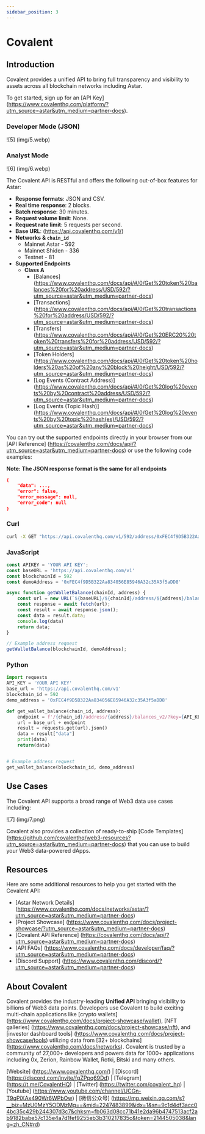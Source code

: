 ```yaml
---
sidebar_position: 3
---
```


# Covalent

[Covalent]: https://www.covalenthq.com/?utm_source=astar&utm_medium=partner-docs

## Introduction

Covalent​ provides a unified API to bring full transparency and visibility to assets across all blockchain networks including Astar.

To get started, sign up for an [API Key] (https://www.covalenthq.com/platform/?utm_source=astar&utm_medium=partner-docs).

### Developer Mode (JSON)

![5] (img/5.webp)

### Analyst Mode

![6] (img/6.webp)

The Covalent API is RESTful and offers the following out-of-box features for Astar:
​

- **Response formats**: JSON and CSV.
- **Real time response**: 2 blocks.
- **Batch response**: 30 minutes.
- **Request volume limit**: None.
- **Request rate limit**: 5 requests per second.
- **Base URL**: (<https://api.covalenthq.com/v1/>)
- **Networks & `chain_id`**
  - Mainnet Astar - 592
  - Mainnet Shiden - 336
  - Testnet - 81
- **Supported Endpoints**
  - **Class A**
    - [Balances] (https://www.covalenthq.com/docs/api/#/0/Get%20token%20balances%20for%20address/USD/592/?utm_source=astar&utm_medium=partner-docs)
    - [Transactions] (https://www.covalenthq.com/docs/api/#/0/Get%20transactions%20for%20address/USD/592/?utm_source=astar&utm_medium=partner-docs)
    - [Transfers] (https://www.covalenthq.com/docs/api/#/0/Get%20ERC20%20token%20transfers%20for%20address/USD/592/?utm_source=astar&utm_medium=partner-docs)
    - [Token Holders] (https://www.covalenthq.com/docs/api/#/0/Get%20token%20holders%20as%20of%20any%20block%20height/USD/592/?utm_source=astar&utm_medium=partner-docs)
    - [Log Events (Contract Address)] (https://www.covalenthq.com/docs/api/#/0/Get%20log%20events%20by%20contract%20address/USD/592/?utm_source=astar&utm_medium=partner-docs)
    - [Log Events (Topic Hash)] (https://www.covalenthq.com/docs/api/#/0/Get%20log%20events%20by%20topic%20hash(es)/USD/592/?utm_source=astar&utm_medium=partner-docs)

You can try out the supported endpoints directly in your browser from our [API Reference] (https://covalenthq.com/docs/api/?utm_source=astar&utm_medium=partner-docs) or use the following code examples: 

**Note: The JSON response format is the same for all endpoints**

```json
❴
    "data": ..., 
    "error": false,
    "error_message": null,
    "error_code": null
❵
```

### Curl

```sh
curl -X GET "https://api.covalenthq.com/v1/592/address/0xFEC4f9D5B322Aa834056E85946A32c35A3f5aDD8/balances_v2/?key={YOUR API KEY}" -H "Accept: application/json"
```

### JavaScript

```js
const APIKEY = 'YOUR API KEY';
const baseURL = 'https://api.covalenthq.com/v1'
const blockchainId = 592
const demoAddress = '0xFEC4f9D5B322Aa834056E85946A32c35A3f5aDD8'

async function getWalletBalance(chainId, address) {
    const url = new URL(`${baseURL}/${chainId}/address/${address}/balances_v2/?key=${APIKEY}`);
    const response = await fetch(url);
    const result = await response.json();
    const data = result.data;
    console.log(data)
    return data;
}

// Example address request
getWalletBalance(blockchainId, demoAddress);
```

### Python

```py
import requests
API_KEY = 'YOUR API KEY'
base_url = 'https://api.covalenthq.com/v1'
blockchain_id = 592
demo_address = '0xFEC4f9D5B322Aa834056E85946A32c35A3f5aDD8'

def get_wallet_balance(chain_id, address):
    endpoint = f'/{chain_id}/address/{address}/balances_v2/?key={API_KEY}'
    url = base_url + endpoint
    result = requests.get(url).json()
    data = result["data"]
    print(data)
    return(data)


# Example address request
get_wallet_balance(blockchain_id, demo_address)
```

## Use Cases

The Covalent API supports a broad range of Web3 data use cases including:

![7] (img/7.png)

Covalent also provides a collection of ready-to-ship [Code Templates] (https://github.com/covalenthq/web3-resources?utm_source=astar&utm_medium=partner-docs) that you can use to build your Web3 data-powered dApps.

## Resources

Here are some additional resources to help you get started with the Covalent API:

- [Astar Network Details] (https://www.covalenthq.com/docs/networks/astar/?utm_source=astar&utm_medium=partner-docs)
- [Project Showcase] (https://www.covalenthq.com/docs/project-showcase/?utm_source=astar&utm_medium=partner-docs)
- [Covalent API Reference] (https://covalenthq.com/docs/api/?utm_source=astar&utm_medium=partner-docs)
- [API FAQs] (https://www.covalenthq.com/docs/developer/faq/?utm_source=astar&utm_medium=partner-docs)
- [Discord Support] (https://www.covalenthq.com/discord/?utm_source=astar&utm_medium=partner-docs)

## About Covalent

Covalent provides the industry-leading **Unified API** bringing visibility to billions of Web3 data points. Developers use Covalent to build exciting multi-chain applications like [crypto wallets] (https://www.covalenthq.com/docs/project-showcase/wallet), [NFT galleries] (https://www.covalenthq.com/docs/project-showcase/nft), and [investor dashboard tools] (https://www.covalenthq.com/docs/project-showcase/tools) utilizing data from [32+ blockchains] (https://www.covalenthq.com/docs/networks). Covalent is trusted by a community of 27,000+ developers and powers data for 1000+ applications including 0x, Zerion, Rainbow Wallet, Rotki, Bitski and many others.

[Website] (https://www.covalenthq.com/) | [Discord] (https://discord.com/invite/fgZPpq69Dd) | [Telegram] (https://t.me/CovalentHQ) | [Twitter] (https://twitter.com/covalent_hq) | [Youtube] (https://www.youtube.com/channel/UCGn-T9qPiXAx490Wr6WPbOw) | [微信公众号] (https://mp.weixin.qq.com/s?__biz=MzU0MzY5ODMzMg==&mid=2247483899&idx=1&sn=9c1d4df3acc04bc35c429b244307d3c7&chksm=fb063d08cc71b41e2da96b4747513acf2ab9182babe57c135e4a7d1fef9255eb3b310217835c&token=2144505038&lang=zh_CN#rd)
